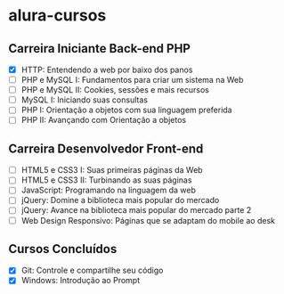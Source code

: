 # alura-cursos

## Carreira Iniciante Back-end PHP
- [x] HTTP: Entendendo a web por baixo dos panos
- [ ] PHP e MySQL I: Fundamentos para criar um sistema na Web
- [ ] PHP e MySQL II: Cookies, sessões e mais recursos
- [ ] MySQL I: Iniciando suas consultas
- [ ] PHP I: Orientação a objetos com sua linguagem preferida
- [ ] PHP II: Avançando com Orientação a objetos

## Carreira Desenvolvedor Front-end
- [ ] HTML5 e CSS3 I: Suas primeiras páginas da Web
- [ ] HTML5 e CSS3 II: Turbinando as suas páginas
- [ ] JavaScript: Programando na linguagem da web
- [ ] jQuery: Domine a biblioteca mais popular do mercado
- [ ] jQuery: Avance na biblioteca mais popular do mercado parte 2
- [ ] Web Design Responsivo: Páginas que se adaptam do mobile ao desk

## Cursos Concluídos
- [x] Git: Controle e compartilhe seu código
- [x] Windows: Introdução ao Prompt

